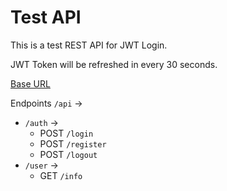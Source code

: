 # Test API

This is a test REST API for JWT Login.

JWT Token will be refreshed in every 30 seconds.

[Base URL](https://jwt-test-api.onrender.com)

Endpoints `/api` ->
  - `/auth` ->
    - POST `/login` 
    - POST `/register`
    - POST `/logout`
  - `/user` ->
    - GET `/info`